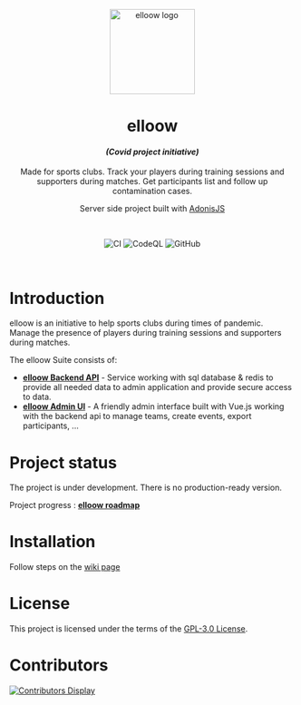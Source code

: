 <div align="center">

<img src="https://avatars1.githubusercontent.com/u/71756705?u=65291ea35d5daae39969cf3a817efcd28ebcfcf2&v=4"  alt="elloow logo" width="150"></img>

# elloow
#### *(Covid project initiative)* 
Made for sports clubs. Track your players during training sessions and supporters during matches. Get participants list and follow up contamination cases.

Server side project built with [AdonisJS](https://github.com/adonisjs)

<br>

![CI](https://github.com/elloow/elloow/workflows/CI/badge.svg?event=push) 
![CodeQL](https://github.com/elloow/elloow/workflows/CodeQL/badge.svg) 
![GitHub](https://img.shields.io/github/license/elloow/elloow)

</div>

<br>

# Introduction
elloow is an initiative to help sports clubs during times of pandemic. Manage the presence of players during training sessions and supporters during matches.

The elloow Suite consists of:
- **[elloow Backend API](https://github.com/elloow/elloow)** - Service working with sql database & redis to provide all needed data to admin application and provide secure access to data.
- **[elloow Admin UI](https://github.com/elloow/elloow-front)** - A friendly admin interface built with Vue.js working with the backend api to manage teams, create events, export participants, ...

# Project status
The project is under development. There is no production-ready version.

Project progress : [**elloow roadmap**](https://github.com/orgs/elloow/projects/1)

# Installation
Follow steps on the [wiki page](https://github.com/elloow/elloow/wiki/Installation)

# License
This project is licensed under the terms of the [GPL-3.0 License](https://github.com/elloow/elloow/blob/master/LICENSE).


# Contributors
[![Contributors Display](https://badges.pufler.dev/contributors/elloow/elloow?size=45&padding=15)](https://github.com/orgs/elloow/people)
